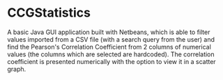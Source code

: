 # CCGStatistics
A basic Java GUI application built with Netbeans, which is able to filter values imported from a CSV file (with a search query from the user) and find the Pearson's Correlation Coefficient from 2 columns of numerical values (the columns which are selected are hardcoded). The correlation coefficient is presented numerically with the option to view it in a scatter graph.
